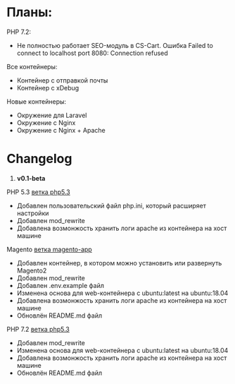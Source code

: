 # Планы:
PHP 7.2:
- Не полностью работает SEO-модуль в CS-Cart. Ошибка Failed to connect to localhost port 8080: Connection refused

Все контейнеры:
- Контейнер с отправкой почты
- Контейнер с xDebug

Новые контейнеры:
- Окружение для Laravel
- Окружение с Nginx
- Окружение с Nginx + Apache


# Changelog
1. **v0.1-beta**

PHP 5.3 [ветка php5.3](https://github.com/AlekseyBusarev/docker-tools/tree/php5.3)
- Добавлен пользовательский файл php.ini, который расширяет настройки
- Добавлен mod_rewrite
- Добавлена возмонжость хранить логи apache из контейнера на хост машине

Magento [ветка magento-app](https://github.com/AlekseyBusarev/docker-tools/tree/magento-app)
- Добавлен контейнер, в котором можно установить или развернуть Magento2
- Добавлен mod_rewrite
- Добавлен .env.example файл
- Изменена основа для web-контейнера с ubuntu:latest на ubuntu:18.04
- Добавлена возмонжость хранить логи apache из контейнера на хост машине
- Обновлён README.md файл

PHP 7.2 [ветка php5.3](https://github.com/AlekseyBusarev/docker-tools/tree/php7.2)
- Добавлен mod_rewrite
- Изменена основа для web-контейнера с ubuntu:latest на ubuntu:18.04
- Добавлена возмонжость хранить логи apache из контейнера на хост машине
- Обновлён README.md файл